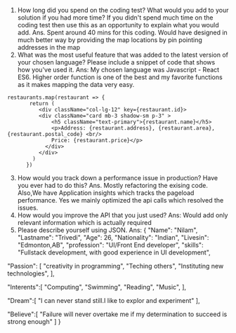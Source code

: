 1.	How long did you spend on the coding test? What would you add to your solution if you had more time? If you didn't spend much time on the coding test then use this as an    opportunity to explain what you would add.
Ans. Spent around 40 mins for this coding. Would have designed in much better way by providing the map locations by pin pointing addresses in the map
2.	What was the most useful feature that was added to the latest version of your chosen language? Please include a snippet of code that shows how you've used it.
Ans: My chosen language was Javascript - React ES6. Higher order function is one of the best and my favorite functions as it makes mapping the data very easy. 

```
restaurants.map(restaurant => {
       return (
          <div className="col-lg-12" key={restaurant.id}>
          <div className="card mb-3 shadow-sm p-3" >
              <h5 className="text-primary">{restaurant.name}</h5>
              <p>Address: {restaurant.address}, {restaurant.area}, {restaurant.postal_code} <br/>
              Price: {restaurant.price}</p>
            </div>
          </div>
        )
      })
```
3.	How would you track down a performance issue in production? Have you ever had to do this?
Ans. Mostly refactoring the exising code. Also,We have Application insights which tracks the pageload performance. Yes we mainly optimized the api calls which resolved the issues.
4.	How would you improve the API that you just used?
Ans: Would add only relevant information which is actually required
5.	Please describe yourself using JSON.
Ans: {
"Name": "Nilam",
"Lastname": "Trivedi",
"Age": 26,
"Nationality": "Indian",
"Livesin": "Edmonton,AB",
"profession": "UI/Front End developer",
"skills": "Fullstack development, with good experience in UI development",


"Passion": [
"creativity in programming",
"Teching others",
"Instituting new technologies",
],

"Interents":[
"Computing",
"Swimming",
"Reading",
"Music",
],

"Dream":[
"I can never stand still.I like to explor and experiment"
],

"Believe":[
"Failure will never overtake me if my determination to succeed is strong enough"
]
}
